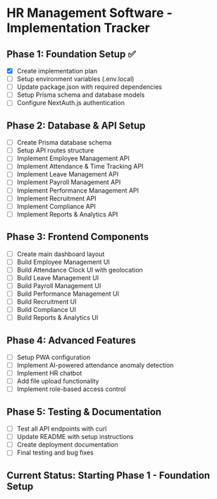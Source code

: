# HR Management Software - Implementation Tracker

## Phase 1: Foundation Setup ✅
- [x] Create implementation plan
- [ ] Setup environment variables (.env.local)
- [ ] Update package.json with required dependencies
- [ ] Setup Prisma schema and database models
- [ ] Configure NextAuth.js authentication

## Phase 2: Database & API Setup
- [ ] Create Prisma database schema
- [ ] Setup API routes structure
- [ ] Implement Employee Management API
- [ ] Implement Attendance & Time Tracking API
- [ ] Implement Leave Management API
- [ ] Implement Payroll Management API
- [ ] Implement Performance Management API
- [ ] Implement Recruitment API
- [ ] Implement Compliance API
- [ ] Implement Reports & Analytics API

## Phase 3: Frontend Components
- [ ] Create main dashboard layout
- [ ] Build Employee Management UI
- [ ] Build Attendance Clock UI with geolocation
- [ ] Build Leave Management UI
- [ ] Build Payroll Management UI
- [ ] Build Performance Management UI
- [ ] Build Recruitment UI
- [ ] Build Compliance UI
- [ ] Build Reports & Analytics UI

## Phase 4: Advanced Features
- [ ] Setup PWA configuration
- [ ] Implement AI-powered attendance anomaly detection
- [ ] Implement HR chatbot
- [ ] Add file upload functionality
- [ ] Implement role-based access control

## Phase 5: Testing & Documentation
- [ ] Test all API endpoints with curl
- [ ] Update README with setup instructions
- [ ] Create deployment documentation
- [ ] Final testing and bug fixes

## Current Status: Starting Phase 1 - Foundation Setup
